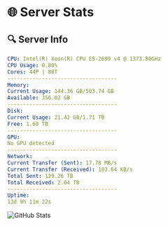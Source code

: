 # 🌐 Server Stats
## 🔍 Server Info
```yaml
CPU: Intel(R) Xeon(R) CPU E5-2699 v4 @ 1373.80GHz
CPU Usage: 0.80%
Cores: 44P | 88T
-----------------------------------
Memory:
Current Usage: 144.36 GB/503.74 GB
Available: 356.02 GB
-----------------------------------
Disk:
Current Usage: 21.42 GB/1.71 TB
Free: 1.60 TB
-----------------------------------
GPU:
No GPU detected
-----------------------------------
Network:
Current Transfer (Sent): 17.78 MB/s
Current Transfer (Received): 103.64 KB/s
Total Sent: 129.26 TB
Total Received: 2.04 TB
-----------------------------------
Uptime:
13d 9h 11m 22s
```
![GitHub Stats](https://img.shields.io/badge/Updated-2025-02-21_07:54:40-blue)